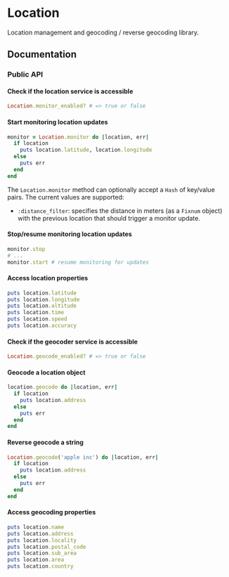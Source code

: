# Location

Location management and geocoding / reverse geocoding library.

## Documentation

### Public API

#### Check if the location service is accessible

```ruby
Location.monitor_enabled? # => true or false
```

#### Start monitoring location updates

```ruby
monitor = Location.monitor do |location, err|
  if location
    puts location.latitude, location.longitude
  else
    puts err
  end
end
```

The `Location.monitor` method can optionally accept a `Hash` of key/value pairs. The current values are supported:

- `:distance_filter`: specifies the distance in meters (as a `Fixnum` object) with the previous location that should trigger a monitor update.

#### Stop/resume monitoring location updates

```ruby
monitor.stop
# ...
monitor.start # resume monitoring for updates
```

#### Access location properties

```ruby
puts location.latitude
puts location.longitude
puts location.altitude
puts location.time
puts location.speed
puts location.accuracy
```

#### Check if the geocoder service is accessible

```ruby
Location.geocode_enabled? # => true or false
```

#### Geocode a location object

```ruby
location.geocode do |location, err|
  if location
    puts location.address
  else
    puts err
  end
end
```

#### Reverse geocode a string

```ruby
Location.geocode('apple inc') do |location, err|
  if location
    puts location.address
  else
    puts err
  end
end
```

#### Access geocoding properties

```ruby
puts location.name
puts location.address
puts location.locality
puts location.postal_code
puts location.sub_area
puts location.area
puts location.country
```
